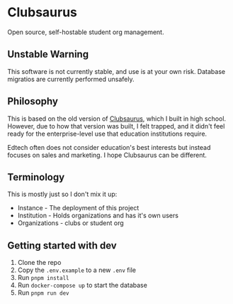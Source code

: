 # Clubsaurus

Open source, self-hostable student org management.

## Unstable Warning

This software is not currently stable, and use is at your own risk.
Database migratios are currently performed unsafely.

## Philosophy

This is based on the old version of [Clubsaurus](https://github.com/CoasterFan5/Clubsaurus-old), which I built in high school. However, due to how that version was built, I felt trapped, and it didn't feel ready for the enterprise-level use that education institutions require.

Edtech often does not consider education's best interests but instead focuses on sales and marketing. I hope Clubsaurus can be different.

## Terminology
This is mostly just so I don't mix it up:
- Instance - The deployment of this project
- Institution - Holds organizations and has it's own users
- Organizations - clubs or student org

## Getting started with dev

1. Clone the repo
2. Copy the `.env.example` to a new `.env` file
3. Run `pnpm install`
4. Run `docker-compose up` to start the database
5. Run `pnpm run dev`

